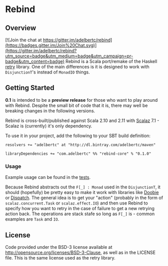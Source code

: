 # Rebind
## Overview

[![Join the chat at https://gitter.im/adelbertc/rebind](https://badges.gitter.im/Join%20Chat.svg)](https://gitter.im/adelbertc/rebind?utm_source=badge&utm_medium=badge&utm_campaign=pr-badge&utm_content=badge)
Rebind is a Scala port/remake of the Haskell [retry](https://hackage.haskell.org/package/retry) library. One
of the main differences is it is designed to work with `DisjunctionT`'s instead of `MonadIO` things.

## Getting Started
**0.1** is intended to be a **preview release** for those who want to play around with Rebind. Despite the
small bit of code that it is, there may well be breaking changes in the following versions.

Rebind is cross-built/published against Scala 2.10 and 2.11 with
[Scalaz](https://github.com/scalaz/scalaz) 7.1 - Scalaz is (currently) it's only dependency.

To use it in your project, add the following to your SBT build definition:

```
resolvers += "adelbertc" at "http://dl.bintray.com/adelbertc/maven"

libraryDependencies += "com.adelbertc" %% "rebind-core" % "0.1.0"
```

### Usage
Example usage can be found in the
[tests](https://github.com/adelbertc/rebind/tree/master/core/src/test/scala/rebind).

Because Rebind abstracts out the `F[_] : Monad` used in the `DisjunctionT`, it should (hopefully) be pretty easy
to make it work with libraries like [Doobie](https://github.com/tpolecat/doobie) or
[Dispatch](http://dispatch.databinder.net/Dispatch.html). The general idea is to get your "action" (probably
in the form of `scalaz.concurrent.Task` or `scalaz.effect.IO`) and then use Rebind to specify how you want to
retry in the case of failure to get a new retrying action back. The operations are stack stafe so long as `F[_]`
is - common examples are `Task` and `IO`.

## License
Code provided under the BSD-3 license available at http://opensource.org/licenses/BSD-3-Clause, as
well as in the LICENSE file. This is the same license used as the retry library.
